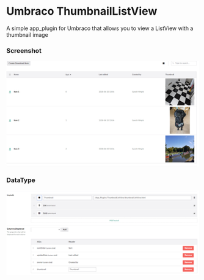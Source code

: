 # Umbraco ThumbnailListView

A simple app_plugin for Umbraco that allows you to view a ListView with a thumbnail image

### Screenshot
![Screenshot](screenshot.png)

### DataType
![DataType setup](datatype.png)